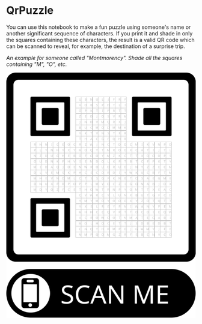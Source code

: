 # QrPuzzle

You can use this notebook to make a fun puzzle using someone's name or another significant sequence of characters.
If you print it and shade in only the squares containing these characters, the result is a valid QR code
which can be scanned to reveal, for example, the destination of a surprise trip.

*An example for someone called "Montmorency". Shade all the squares containing "M", "O", etc.*

![](montmorency.svg)

